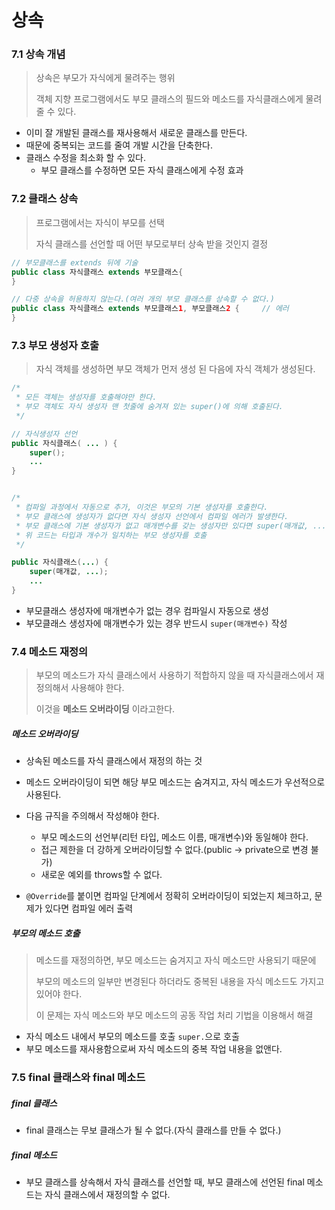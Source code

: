 # 상속



### 7.1 상속 개념

> 상속은 부모가 자식에게 물려주는 행위
>
> 객체 지향 프로그램에서도 부모 클래스의 필드와 메소드를 자식클래스에게 물려줄 수 있다.

- 이미 잘 개발된 클래스를 재사용해서 새로운 클래스를 만든다.
- 때문에 중복되는 코드를 줄여 개발 시간을 단축한다.
- 클래스 수정을 최소화 할 수 있다.
  - 부모 클래스를 수정하면 모든 자식 클래스에게 수정 효과



### 7.2 클래스 상속

> 프로그램에서는 자식이 부모를 선택
>
> 자식 클래스를 선언할 때 어떤 부모로부터 상속 받을 것인지 결정

```java
// 부모클래스를 extends 뒤에 기술
public class 자식클래스 extends 부모클래스{
}

// 다중 상속을 허용하지 않는다.(여러 개의 부모 클래스를 상속할 수 없다.)
public class 자식클래스 extends 부모클래스1, 부모클래스2 {		// 에러
}
```

 

### 7.3 부모 생성자 호출

> 자식 객체를 생성하면 부모 객체가 먼저 생성 된 다음에 자식 객체가 생성된다.

```java
/*
 * 모든 객체는 생성자를 호출해야만 한다.
 * 부모 객체도 자식 생성자 맨 첫줄에 숨겨져 있는 super()에 의해 호출된다.
 */

// 자식생성자 선언
public 자식클래스( ... ) {
    super();
    ...
}


/*
 * 컴파일 과정에서 자동으로 추가, 이것은 부모의 기본 생성자를 호출한다.
 * 부모 클래스에 생성자가 없다면 자식 생성자 선언에서 컴파일 에러가 발생한다.
 * 부모 클래스에 기본 생성자가 없고 매개변수를 갖는 생성자만 있다면 super(매개값, ...) 직접 사용
 * 위 코드는 타입과 개수가 일치하는 부모 생성자를 호출
 */

public 자식클래스(...) {
    super(매개값, ...);
    ...
}
```

- 부모클래스 생성자에 매개변수가 없는 경우 컴파일시 자동으로 생성
- 부모클래스 생성자에 매개변수가 있는 경우 반드시 `super(매개변수)` 작성



### 7.4 메소드 재정의

> 부모의 메소드가 자식 클래스에서 사용하기 적합하지 않을 때 자식클래스에서 재정의해서 사용해야 한다.
>
> 이것을 **메소드 오버라이딩** 이라고한다.

##### 메소드 오버라이딩

- 상속된 메소드를 자식 클래스에서 재정의 하는 것
- 메소드 오버라이딩이 되면 해당 부모 메소드는 숨겨지고, 자식 메소드가 우선적으로 사용된다.
- 다음 규직을 주의해서 작성해야 한다.
  - 부모 메소드의 선언부(리턴 타입, 메소드 이름, 매개변수)와 동일해야 한다.
  - 접근 제한을 더 강하게 오버라이딩할 수 없다.(public -> private으로 변경 불가)
  - 새로운 예외를 throws할 수 없다.

- `@Override`를 붙이면 컴파일 단계에서 정확히 오버라이딩이 되었는지 체크하고, 문제가 있다면 컴파일 에러 출력

##### 부모의 메소드 호출

> 메소드를 재정의하면, 부모 메소드는 숨겨지고 자식 메소드만 사용되기 때문에 
>
> 부모의 메소드의 일부만 변경된다 하더라도 중복된 내용을 자식 메소드도 가지고 있어야 한다.
>
> 이 문제는 자식 메소드와 부모 메소드의 공동 작업 처리 기법을 이용해서 해결

- 자식 메소드 내에서 부모의 메소드를 호출 `super.`으로 호출
- 부모 메소드를 재사용함으로써 자식 메소드의 중복 작업 내용을 없앤다.



### 7.5  final 클래스와 final 메소드

##### final 클래스

- final 클래스는 무보 클래스가 될 수 없다.(자식 클래스를 만들 수 없다.)

##### final 메소드

- 부모 클래스를 상속해서 자식 클래스를 선언할 때, 부모 클래스에 선언된 final 메소드는 자식 클래스에서 재정의할 수 없다.